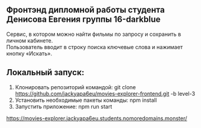 ## Фронтэнд дипломной работы студента Денисова Евгения группы 16-darkblue  

Сервис, в котором можно найти фильмы по запросу и сохранить в личном кабинете.  
Пользователь вводит в строку поиска ключевые слова и нажимает кнопку «Искать».  


## Локальный запуск:  
1. Клонировать репозиторий командой: git clone https://github.com/jackyapa6eu/movies-explorer-frontend.git -b level-3
2. Установить необходимые пакеты команды: npm install  
3. Запустить приложение: npm run start

https://movies-explorer.jackyapa6eu.students.nomoredomains.monster/
  

